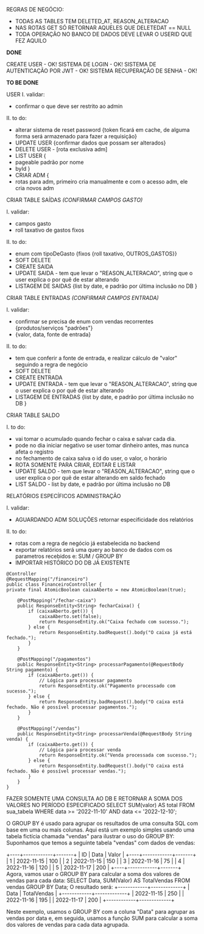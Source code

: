 REGRAS DE NEGÓCIO:
- TODAS AS TABLES TEM DELETED_AT, REASON_ALTERACAO
- NAS ROTAS GET SÓ RETORNAR AQUELES QUE DELETEDAT == NULL
- TODA OPERAÇÃO NO BANCO DE DADOS DEVE LEVAR O USERID QUE FEZ AQUILO

**DONE**

CREATE USER - OK!
SISTEMA DE LOGIN - OK!
SISTEMA DE AUTENTICAÇÃO POR JWT - OK!
SISTEMA RECUPERAÇÃO DE SENHA - OK!

**TO BE DONE**

USER
I. validar:
- confirmar o que deve ser restrito ao admin

II. to do:
- alterar sistema de reset password {token ficará em cache, de alguma forma será armazenado para fazer a requisição}
- UPDATE USER {confirmar dados que possam ser alterados}
- DELETE USER - [rota exclusiva adm]
- LIST USER {
- pageable padrão por nome
- byId
  }
- CRIAR ADM {
- rotas para adm, primeiro cria manualmente e com o acesso adm, ele cria novos adm

CRIAR TABLE SAÍDAS *(CONFIRMAR CAMPOS GASTO)*

I. validar:
- campos gasto 
- roll taxativo de gastos fixos

II. to do:
- enum com tipoDeGasto {fixos {roll taxativo, OUTROS_GASTOS}}
- SOFT DELETE
- CREATE SAIDA
- UPDATE SAIDA - tem que levar o "REASON_ALTERACAO", string que o user explica o por quê de estar alterando
- LISTAGEM DE SAIDAS {list by date, e padrão por última inclusão no DB }

CRIAR TABLE ENTRADAS *(CONFIRMAR CAMPOS ENTRADA)*

I. validar:
- confirmar se precisa de enum com vendas recorrentes {produtos/serviços "padrões"}
- {valor, data, fonte de entrada}

II. to do:
- tem que conferir a fonte de entrada, e realizar  cálculo de "valor" seguindo a regra de negócio
- SOFT DELETE
- CREATE ENTRADA
- UPDATE ENTRADA - tem que levar o "REASON_ALTERACAO", string que o user explica o por quê de estar alterando
- LISTAGEM DE ENTRADAS {list by date, e padrão por última inclusão no DB }

CRIAR TABLE SALDO

I. to do:
- vai tomar o acumulado quando fechar o caixa e salvar cada dia.
- pode no dia iniciar negativo se user tomar dinheiro antes, mas nunca afeta o registro
- no fechamento de caixa salva o id do user, o valor, o horário
- ROTA SOMENTE PARA CRIAR, EDITAR E LISTAR
- UPDATE SALDO - tem que levar o "REASON_ALTERACAO", string que o user explica o por quê de estar alterando em saldo fechado
- LIST SALDO - list by date, e padrão por última inclusão no DB

RELATÓRIOS ESPECÍFICOS ADMINISTRAÇÃO

I. validar:
- AGUARDANDO ADM SOLUÇÕES retornar especificidade dos relatórios

II. to do:
- rotas com a regra de negócio já estabelecida no backend
- exportar relatórios será uma query ao banco de dados com os parametros recebidos e: SUM / GROUP BY
- IMPORTAR HISTÓRICO DO DB JÁ EXISTENTE

```
@Controller
@RequestMapping("/financeiro")
public class FinanceiroController {
private final AtomicBoolean caixaAberto = new AtomicBoolean(true);

    @PostMapping("/fechar-caixa")
    public ResponseEntity<String> fecharCaixa() {
        if (caixaAberto.get()) {
            caixaAberto.set(false);
            return ResponseEntity.ok("Caixa fechado com sucesso.");
        } else {
            return ResponseEntity.badRequest().body("O caixa já está fechado.");
        }
    }

    @PostMapping("/pagamentos")
    public ResponseEntity<String> processarPagamento(@RequestBody String pagamento) {
        if (caixaAberto.get()) {
            // Lógica para processar pagamento
            return ResponseEntity.ok("Pagamento processado com sucesso.");
        } else {
            return ResponseEntity.badRequest().body("O caixa está fechado. Não é possível processar pagamentos.");
        }
    }

    @PostMapping("/vendas")
    public ResponseEntity<String> processarVenda(@RequestBody String venda) {
        if (caixaAberto.get()) {
            // Lógica para processar venda
            return ResponseEntity.ok("Venda processada com sucesso.");
        } else {
            return ResponseEntity.badRequest().body("O caixa está fechado. Não é possível processar vendas.");
        }
    }
}
```

FAZER SOMENTE UMA CONSULTA AO DB E RETORNAR A SOMA DOS VALORES NO PERÍODO ESPECIFICADO
SELECT SUM(valor) AS total
FROM sua_tabela
WHERE data >= '2022-11-10' AND data <= '2022-12-10';


O GROUP BY é usado para agrupar os resultados de uma consulta SQL com base em uma ou mais colunas. 
Aqui está um exemplo simples usando uma tabela fictícia chamada "vendas" para ilustrar o uso do GROUP BY:
Suponhamos que temos a seguinte tabela "vendas" com dados de vendas:


+----+------------+-------+ 
| ID | Data | Valor | 
+----+------------+-------+ 
| 1 | 2022-11-15 | 100 | 
| 2 | 2022-11-15 | 150 | 
| 3 | 2022-11-16 | 75 | 
| 4 | 2022-11-16 | 120 | 
| 5 | 2022-11-17 | 200 | 
+----+------------+-------+
Agora, vamos usar o GROUP BY para calcular a soma dos valores de vendas para cada data:
SELECT Data, SUM(Valor) AS TotalVendas
FROM vendas
GROUP BY Data;
O resultado será:
+------------+-------------+
| Data       | TotalVendas |
+------------+-------------+
| 2022-11-15 | 250         |
| 2022-11-16 | 195         |
| 2022-11-17 | 200         |
+------------+-------------+


Neste exemplo, usamos o GROUP BY com a coluna "Data" para agrupar as vendas por data e, em seguida, usamos a 
função SUM para calcular a soma dos valores de vendas para cada data agrupada.
